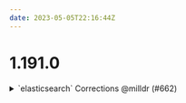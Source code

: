 ```yaml
---
date: 2023-05-05T22:16:44Z
---
```


# 1.191.0

<details>
  <summary>`elasticsearch` Corrections @milldr (#662)</summary>

### what
- Modernize Elasticsearch component

### why
- `elasticsearch` was not deployable as is. Added up-to-date config

### references
- n/a



</details>